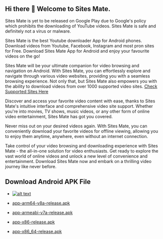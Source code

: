 ## Hi there 👋 Welcome to Sites Mate.

Sites Mate is yet to be released on Google Play due to Google's policy which prohibits the downloading of YouTube videos. Sites Mate is safe and definitely not a virus or malware.

Sites Mate is the best Youtube downloader App for Android phones. Download videos from Youtube, Facebook, Instagram and most pron sites for Free. Download Sites Mate App for Android and enjoy your favourite videos on the go!

Sites Mate will be your ultimate companion for video browsing and navigation on Android. With Sites Mate, you can effortlessly explore and navigate through various video websites, providing you with a seamless browsing experience. Not only that, but Sites Mate also empowers you with the ability to download videos from over 1000 supported video sites. [Check Supported Sites Here](https://github.com/sites-mate/Sites-Mate/blob/main/supported-sites.md)

Discover and access your favorite video content with ease, thanks to Sites Mate's intuitive interface and comprehensive video site support. Whether you're into movies, TV shows, music videos, or any other form of online video entertainment, Sites Mate has got you covered.

Never miss out on your desired videos again. With Sites Mate, you can conveniently download your favorite videos for offline viewing, allowing you to enjoy them anytime, anywhere, even without an internet connection.

Take control of your video browsing and downloading experience with Sites Mate - the all-in-one solution for video enthusiasts. Get ready to explore the vast world of online videos and unlock a new level of convenience and entertainment. Download Sites Mate now and embark on a thrilling video journey like never before.


## Download Android APK File

  - [![alt text](https://play-lh.googleusercontent.com/ycfHf3ZFdCH2WnwvFBoZ5jTkFKsiilRHZjo929l1Wak_jf0NqjUksLit71GTiEvZKw=w480-h960-rw "Google Play")](https://play.google.com/store/apps/details?id=com.warrior.mate.gp)

  - [app-arm64-v8a-release.apk](https://raw.githubusercontent.com/sites-mate/Sites-Mate/main/app-default-arm64-v8a-release.apk)

  - [app-armeabi-v7a-release.apk](https://raw.githubusercontent.com/sites-mate/Sites-Mate/main/app-default-armeabi-v7a-release.apk)

  - [app-x86-release.apk](https://raw.githubusercontent.com/sites-mate/Sites-Mate/main/app-default-x86-release.apk)

  - [app-x86_64-release.apk](https://raw.githubusercontent.com/sites-mate/Sites-Mate/main/app-default-x86_64-release.apk)











